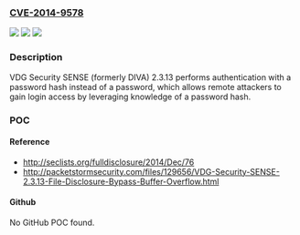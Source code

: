 ### [CVE-2014-9578](https://cve.mitre.org/cgi-bin/cvename.cgi?name=CVE-2014-9578)
![](https://img.shields.io/static/v1?label=Product&message=n%2Fa&color=blue)
![](https://img.shields.io/static/v1?label=Version&message=n%2Fa&color=blue)
![](https://img.shields.io/static/v1?label=Vulnerability&message=n%2Fa&color=brighgreen)

### Description

VDG Security SENSE (formerly DIVA) 2.3.13 performs authentication with a password hash instead of a password, which allows remote attackers to gain login access by leveraging knowledge of a password hash.

### POC

#### Reference
- http://seclists.org/fulldisclosure/2014/Dec/76
- http://packetstormsecurity.com/files/129656/VDG-Security-SENSE-2.3.13-File-Disclosure-Bypass-Buffer-Overflow.html

#### Github
No GitHub POC found.

